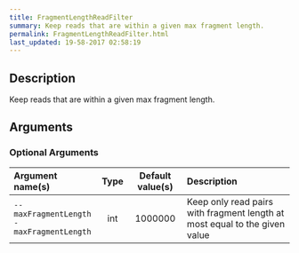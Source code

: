 ```yaml
---
title: FragmentLengthReadFilter
summary: Keep reads that are within a given max fragment length.
permalink: FragmentLengthReadFilter.html
last_updated: 19-58-2017 02:58:19
---
```


## Description

Keep reads that are within a given max fragment length.

## Arguments

### Optional Arguments

| Argument name(s) | Type | Default value(s) | Description |
| :--------------- | :--: | :--------------: | :------ |
| `--maxFragmentLength`<br/>`-maxFragmentLength` | int | 1000000 | Keep only read pairs with fragment length at most equal to the given value |


